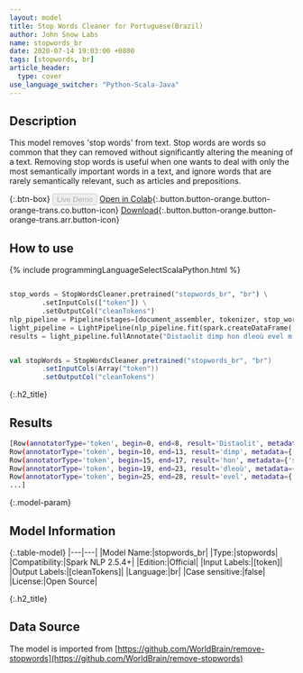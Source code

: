 ```yaml
---
layout: model
title: Stop Words Cleaner for Portuguese(Brazil)
author: John Snow Labs
name: stopwords_br
date: 2020-07-14 19:03:00 +0800
tags: [stopwords, br]
article_header:
  type: cover
use_language_switcher: "Python-Scala-Java"
---
```


## Description
This model removes 'stop words' from text. Stop words are words so common that they can removed without significantly altering the meaning of a text. Removing stop words is useful when one wants to deal with only the most semantically important words in a text, and ignore words that are rarely semantically relevant, such as articles and prepositions.

{:.btn-box}
<button class="button button-orange" disabled>Live Demo</button>
[Open in Colab](https://github.com/JohnSnowLabs/spark-nlp-workshop/blob/b2eb08610dd49d5b15077cc499a94b4ec1e8b861/jupyter/annotation/english/stop-words/StopWordsCleaner.ipynb){:.button.button-orange.button-orange-trans.co.button-icon}
[Download](https://s3.amazonaws.com/auxdata.johnsnowlabs.com/public/models/stopwords_br_br_2.5.4_2.4_1594742440778.zip){:.button.button-orange.button-orange-trans.arr.button-icon}

## How to use

<div class="tabs-box" markdown="1">

{% include programmingLanguageSelectScalaPython.html %}

```python

stop_words = StopWordsCleaner.pretrained("stopwords_br", "br") \
        .setInputCols(["token"]) \
        .setOutputCol("cleanTokens")
nlp_pipeline = Pipeline(stages=[document_assembler, tokenizer, stop_words])
light_pipeline = LightPipeline(nlp_pipeline.fit(spark.createDataFrame([['']]).toDF("text")))
results = light_pipeline.fullAnnotate("Distaolit dimp hon dleoù evel m'hor bo ivez distaolet d'hon dleourion.")
```

```scala

val stopWords = StopWordsCleaner.pretrained("stopwords_br", "br")
        .setInputCols(Array("token"))
        .setOutputCol("cleanTokens")
```

{:.h2_title}
## Results

```bash
[Row(annotatorType='token', begin=0, end=8, result='Distaolit', metadata={'sentence': '0'}, embeddings=[]),
Row(annotatorType='token', begin=10, end=13, result='dimp', metadata={'sentence': '0'}, embeddings=[]),
Row(annotatorType='token', begin=15, end=17, result='hon', metadata={'sentence': '0'}, embeddings=[]),
Row(annotatorType='token', begin=19, end=23, result='dleoù', metadata={'sentence': '0'}, embeddings=[]),
Row(annotatorType='token', begin=25, end=28, result='evel', metadata={'sentence': '0'}, embeddings=[]),
...]
```

{:.model-param}
## Model Information

{:.table-model}
|---|---|
|Model Name:|stopwords_br|
|Type:|stopwords|
|Compatibility:|Spark NLP 2.5.4+|
|Edition:|Official|
|Input Labels:|[token]|
|Output Labels:|[cleanTokens]|
|Language:|br|
|Case sensitive:|false|
|License:|Open Source|

{:.h2_title}
## Data Source
The model is imported from [https://github.com/WorldBrain/remove-stopwords](https://github.com/WorldBrain/remove-stopwords)